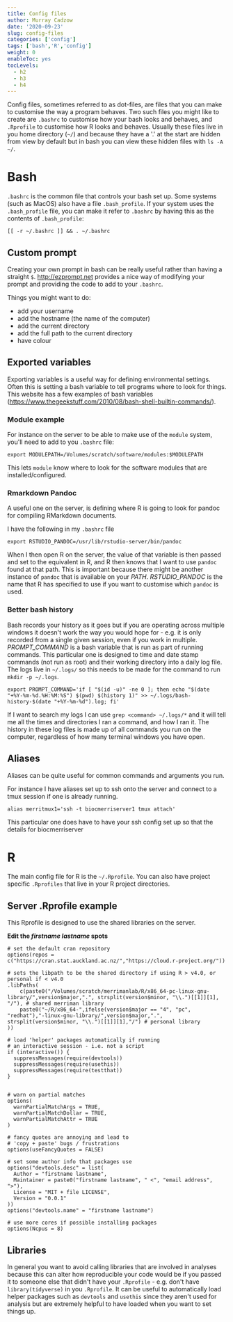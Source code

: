 ```yaml
---
title: Config files
author: Murray Cadzow
date: '2020-09-23'
slug: config-files
categories: ['config']
tags: ['bash','R','config']
weight: 0
enableToc: yes
tocLevels:
  - h2
  - h3
  - h4
---
```


Config files, sometimes referred to as dot-files, are files that you can make to customise the way a program behaves. Two such files you might like to create are `.bashrc` to customise how your bash looks and behaves, and `.Rprofile` to customise how R looks and behaves. Usually these files live in you home directory (`~/`) and because they have a '.' at the start are hidden from view by default but in bash you can view these hidden files with `ls -A ~/`.

# Bash

`.bashrc` is the common file that controls your bash set up. Some systems (such as MacOS) also have a file `.bash_profile`. If your system uses the `.bash_profile` file, you can make it refer to `.bashrc` by having this as the contents of `.bash_profile`:

```
[[ -r ~/.bashrc ]] && . ~/.bashrc
```


## Custom prompt

Creating your own prompt in bash can be really useful rather than having a straight `$`. http://ezprompt.net provides a nice way of modifying your prompt and providing the code to add to your `.bashrc`.

Things you might want to do:
- add your username
- add the hostname (the name of the computer)
- add the current directory
- add the full path to the current directory
- have colour

## Exported variables

Exporting variables is a useful way for defining environmental settings. Often this is setting a bash variable to tell programs where to look for things. This website has a few examples of bash variables (https://www.thegeekstuff.com/2010/08/bash-shell-builtin-commands/).


### Module example

For instance on the server to be able to make use of the `module` system, you'll need to add to you `.bashrc` file:
```
export MODULEPATH=/Volumes/scratch/software/modules:$MODULEPATH
```
This lets `module` know where to look for the software modules that are installed/configured.

### Rmarkdown Pandoc

A useful one on the server, is defining where R is going to look for pandoc for compiling RMarkdown documents.

I have the following in my `.bashrc` file
```
export RSTUDIO_PANDOC=/usr/lib/rstudio-server/bin/pandoc
```
When I then open R on the server, the value of that variable is then passed and set to the equivalent in R, and R then knows that I want to use `pandoc` found at that path. This is important because there might be another instance of `pandoc` that is available on your _PATH_. _RSTUDIO_PANDOC_ is the name that R has specified to use if you want to customise which `pandoc` is used.

### Better bash history

Bash records your history as it goes but if you are operating across multiple windows it doesn't work the way you would hope for - e.g. it is only recorded from a single given session, even if you work in multiple. _PROMPT_COMMAND_ is a bash variable that is run as part of running commands. This particular one is designed to time and date stamp commands (not run as root) and their working directory into a daily log file. The logs live in `~/.logs/` so this needs to be made for the command to run `mkdir -p ~/.logs`.

```
export PROMPT_COMMAND='if [ "$(id -u)" -ne 0 ]; then echo "$(date "+%Y-%m-%d.%H:%M:%S") $(pwd) $(history 1)" >> ~/.logs/bash-history-$(date "+%Y-%m-%d").log; fi'
```
If I want to search my logs I can use `grep <command> ~/.logs/*` and it will tell me all the times and directories I ran a command, and how I ran it. The history in these log files is made up of all commands you run on the computer, regardless of how many terminal windows you have open.

## Aliases

Aliases can be quite useful for common commands and arguments you run.

For instance I have aliases set up to ssh onto the server and connect to a tmux session if one is already running.
```
alias merritmux1='ssh -t biocmerriserver1 tmux attach'
```

This particular one does have to have your ssh config set up so that the details for biocmerriserver

# R

The main config file for R is the `~/.Rprofile`. You can also have project specific `.Rprofiles` that live in your R project directories.


## Server .Rprofile example

This Rprofile is designed to use the shared libraries on the server.

**Edit the _firstname_ _lastname_ spots**

```
# set the default cran repository
options(repos = c("https://cran.stat.auckland.ac.nz/","https://cloud.r-project.org/"))

# sets the libpath to be the shared directory if using R > v4.0, or personal if < v4.0
.libPaths(
    c(paste0("/Volumes/scratch/merrimanlab/R/x86_64-pc-linux-gnu-library/",version$major,".", strsplit(version$minor, "\\.")[[1]][1], "/"), # shared merriman library
    paste0("~/R/x86_64-",ifelse(version$major == "4", "pc", "redhat"),"-linux-gnu-library/",version$major,".", strsplit(version$minor, "\\.")[[1]][1],"/") # personal library
)) 

# load 'helper' packages automatically if running 
# an interactive session - i.e. not a script
if (interactive()) {
  suppressMessages(require(devtools))
  suppressMessages(require(usethis))
  suppressMessages(require(testthat))
}


# warn on partial matches
options(
  warnPartialMatchArgs = TRUE,
  warnPartialMatchDollar = TRUE,
  warnPartialMatchAttr = TRUE
)

# fancy quotes are annoying and lead to
# 'copy + paste' bugs / frustrations
options(useFancyQuotes = FALSE)

# set some author info that packages use
options("devtools.desc" = list(
  Author = "firstname lastname",
  Maintainer = paste0("firstname lastname", " <", "email address", ">"),
  License = "MIT + file LICENSE",
  Version = "0.0.1"
))
options("devtools.name" = "firstname lastname")

# use more cores if possible installing packages
options(Ncpus = 8)

```

## Libraries

In general you want to avoid calling libraries that are involved in analyses because this can alter how reproducible your code would be if you passed it to someone else that didn't have your `.Rprofile` - e.g. don't have `library(tidyverse)` in you `.Rprofile`. It can be useful to automatically load helper packages such as `devtools` and `usethis` since they aren't used for analysis but are extremely helpful to have loaded when you want to set things up.